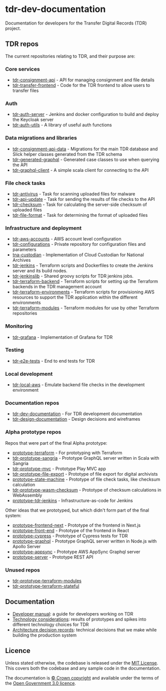 # tdr-dev-documentation
Documentation for developers for the Transfer Digital Records (TDR) project.

## TDR repos

The current repositories relating to TDR, and their purpose are:

### Core services

- [tdr-consignment-api](https://github.com/nationalarchives/tdr-consignment-api) - API for managing consignment and file details
- [tdr-transfer-frontend](https://github.com/nationalarchives/tdr-transfer-frontend) - Code for the TDR frontend to allow users to transfer files

### Auth

- [tdr-auth-server](https://github.com/nationalarchives/tdr-auth-server) - Jenkins and docker configuration to build and deploy the Keycloak server
- [tdr-auth-utils](https://github.com/nationalarchives/tdr-auth-utils) - A library of useful auth functions

### Data migrations and libraries

- [tdr-consignment-api-data](https://github.com/nationalarchives/tdr-consignment-api-data) - Migrations for the main TDR database and Slick helper classes generated from the TDR schema
- [tdr-generated-graphql](https://github.com/nationalarchives/tdr-generated-graphql) - Generated case classes to use when querying the API
- [tdr-graphql-client](https://github.com/nationalarchives/tdr-graphql-client) - A simple scala client for connecting to the API

### File check tasks

- [tdr-antivirus](https://github.com/nationalarchives/tdr-antivirus/) - Task for scanning uploaded files for malware
- [tdr-api-update](https://github.com/nationalarchives/tdr-api-update/) - Task for sending the results of file checks to the API
- [tdr-checksum](https://github.com/nationalarchives/tdr-checksum/) - Task for calculating the server-side checksum of uploaded files
- [tdr-file-format](https://github.com/nationalarchives/tdr-file-format/) - Task for determining the format of uploaded files

### Infrastructure and deployment

- [tdr-aws-accounts](https://github.com/nationalarchives/tdr-aws-accounts) - AWS account level configuration
- [tdr-configurations](https://github.com/nationalarchives/tdr-configurations) - Private repository for configuration files and parameters
- [tna-custodian](https://github.com/nationalarchives/tna-custodian) - Implementation of Cloud Custodian for National Archives
- [tdr-jenkins](https://github.com/nationalarchives/tdr-jenkins) - Terraform scripts and Dockerfiles to create the Jenkins server and its build nodes.
- [tdr-jenkinslib](https://github.com/nationalarchives/tdr-jenkinslib) - Shared groovy scripts for TDR jenkins jobs.
- [tdr-terraform-backend](https://github.com/nationalarchives/tdr-terraform-backend) - Terraform scripts for setting up the Terraform backends in the TDR management account
- [tdr-terraform-environments](https://github.com/nationalarchives/tdr-terraform-environments) - Terraform scripts for provisioning AWS resources to support the TDR application within the different environments
- [tdr-terraform-modules](https://github.com/nationalarchives/tdr-terraform-modules) - Terraform modules for use by other Terraform repositories

### Monitoring

- [tdr-grafana](https://github.com/nationalarchives/tdr-grafana) - Implementation of Grafana for TDR

### Testing

- [tdr-e2e-tests](https://github.com/nationalarchives/tdr-e2e-tests) - End to end tests for TDR

### Local development

- [tdr-local-aws](https://github.com/nationalarchives/tdr-local-aws) - Emulate backend file checks in the development environment

### Documentation repos

- [tdr-dev-documentation](https://github.com/nationalarchives/tdr-dev-documentation) - For TDR development documentation
- [tdr-design-documentation](https://github.com/nationalarchives/tdr-design-documentation) - Design decisions and wireframes

### Alpha prototype repos

Repos that were part of the final Alpha prototype:

- [prototype-terraform](https://github.com/nationalarchives/prototype-terraform) - For prototyping with Terraform
- [tdr-prototype-sangria](https://github.com/nationalarchives/tdr-prototype-sangria) - Prototype GraphQL server written in Scala with Sangria
- [tdr-prototype-mvc](https://github.com/nationalarchives/tdr-prototype-mvc) - Prototype Play MVC app
- [tdr-prototype-file-export](https://github.com/nationalarchives/tdr-prototype-file-export) - Prototype of file export for digital archivists
- [prototype-state-machine](https://github.com/nationalarchives/prototype-state-machine) - Prototype of file check tasks, like checksum calculation
- [tdr-prototype-wasm-checksum](https://github.com/nationalarchives/tdr-prototype-wasm-checksum) - Prototype of checksum calculations in WebAssembly
- [prototype-tdr-jenkins](https://github.com/nationalarchives/prototype-tdr-jenkins) - Infrastructure-as-code for Jenkins

Other ideas that we prototyped, but which didn't form part of the final system:

- [prototype-frontend-next](https://github.com/nationalarchives/prototype-frontend-next) - Prototype of the frontend in Next.js
- [prototype-front-end](https://github.com/nationalarchives/prototype-front-end) - Prototype of the frontend in React
- [prototype-cypress](https://github.com/nationalarchives/prototype-cypress) - Prototype of Cypress tests for TDR
- [prototype-graphql](https://github.com/nationalarchives/prototype-graphql) - Prototype GraphQL server written in Node.js with Apollo Server
- [prototype-appsync](https://github.com/nationalarchives/prototype-appsync) - Prototype AWS AppSync Graphql server
- [prototype-server](https://github.com/nationalarchives/prototype-server) - Prototype REST API

### Unused repos

- [tdr-prototype-terraform-modules](https://github.com/nationalarchives/tdr-prototype-terraform-modules)
- [tdr-prototype-terraform-stateful](https://github.com/nationalarchives/tdr-prototype-terraform-stateful)

## Documentation

* [Developer manual](manual/README.md): a guide for developers working on TDR
* [Technology considerations](technology-considerations/README.md): results of
  prototypes and spikes into different technology choices for TDR
* [Architecture decision records](architecture-decision-records/README.md):
  technical decisions that we make while building the production system

## Licence

Unless stated otherwise, the codebase is released under the [MIT
License](LICENCE). This covers both the codebase and any sample code in the
documentation.

The documentation is [© Crown copyright][crown-copyright] and available under
the terms of the [Open Government 3.0 licence][ogl].

[crown-copyright]: https://www.nationalarchives.gov.uk/information-management/re-using-public-sector-information/uk-government-licensing-framework/crown-copyright/
[ogl]: http://www.nationalarchives.gov.uk/doc/open-government-licence/version/3/
